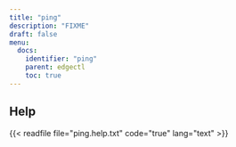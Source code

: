 ```yaml
---
title: "ping"
description: "FIXME"
draft: false
menu:
  docs:
    identifier: "ping"
    parent: edgectl
    toc: true
---
```


## Help

{{< readfile file="ping.help.txt" code="true" lang="text" >}}
